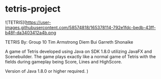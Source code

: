 # tetris-project

![TETRIS](https://user-images.githubusercontent.com/58574818/165378114-792e1fdc-bedb-43ff-b48f-da3403412a4b.png

TETRIS
By: Group 10
Tim Armstrong
Diem Bui
Garreth Shonaike

A game of Tetris developed using Java on SDK 1.8.0 utilizing JavaFX and Scenebuilder.
The game plays exactly like a normal game of Tetris with the fields during gameplay being Score, Lines and HighScore.

Version of Java 1.8.0 or higher required.
)
